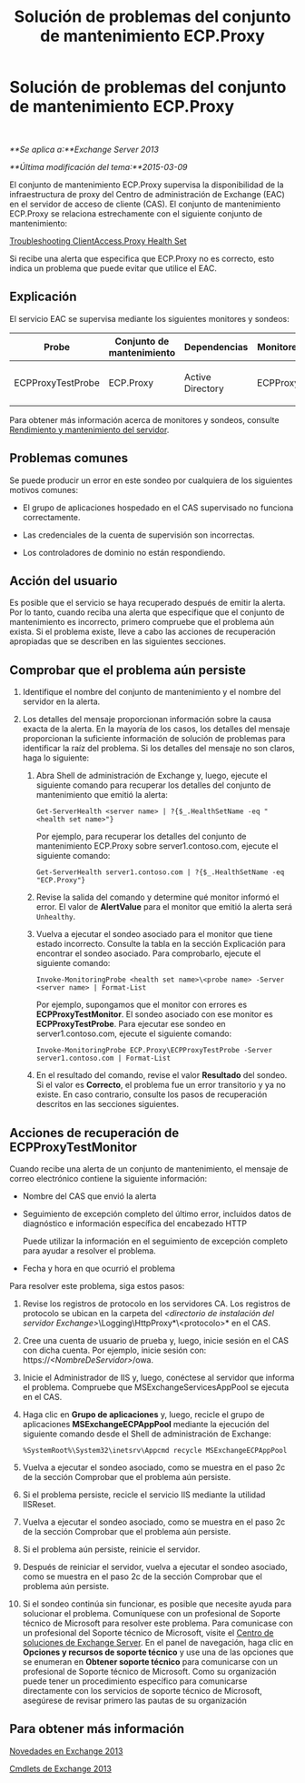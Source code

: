 ﻿---
title: Solución de problemas del conjunto de mantenimiento ECP.Proxy
TOCTitle: Solución de problemas del conjunto de mantenimiento ECP.Proxy
ms:assetid: f2289f81-56cb-40b5-9108-8782976cccc8
ms:mtpsurl: https://technet.microsoft.com/es-es/library/ms.exch.scom.ecp.proxy(v=EXCHG.150)
ms:contentKeyID: 53181927
ms.date: 10/08/2015
mtps_version: v=EXCHG.150
ms.translationtype: HT
---

# Solución de problemas del conjunto de mantenimiento ECP.Proxy

 

_**Se aplica a:**Exchange Server 2013_

_**Última modificación del tema:**2015-03-09_

El conjunto de mantenimiento ECP.Proxy supervisa la disponibilidad de la infraestructura de proxy del Centro de administración de Exchange (EAC) en el servidor de acceso de cliente (CAS). El conjunto de mantenimiento ECP.Proxy se relaciona estrechamente con el siguiente conjunto de mantenimiento:

[Troubleshooting ClientAccess.Proxy Health Set](troubleshooting-clientaccess-proxy-health-set.md)

Si recibe una alerta que especifica que ECP.Proxy no es correcto, esto indica un problema que puede evitar que utilice el EAC.

## Explicación

El servicio EAC se supervisa mediante los siguientes monitores y sondeos:


<table>
<colgroup>
<col style="width: 25%" />
<col style="width: 25%" />
<col style="width: 25%" />
<col style="width: 25%" />
</colgroup>
<thead>
<tr class="header">
<th>Probe</th>
<th>Conjunto de mantenimiento</th>
<th>Dependencias</th>
<th>Monitores asociados</th>
</tr>
</thead>
<tbody>
<tr class="odd">
<td><p>ECPProxyTestProbe</p></td>
<td><p>ECP.Proxy</p></td>
<td><p>Active Directory</p></td>
<td><p>ECPProxyTestMonitor</p></td>
</tr>
</tbody>
</table>


Para obtener más información acerca de monitores y sondeos, consulte [Rendimiento y mantenimiento del servidor](https://technet.microsoft.com/es-es/library/jj150551\(v=exchg.150\)).

## Problemas comunes

Se puede producir un error en este sondeo por cualquiera de los siguientes motivos comunes:

  - El grupo de aplicaciones hospedado en el CAS supervisado no funciona correctamente.

  - Las credenciales de la cuenta de supervisión son incorrectas.

  - Los controladores de dominio no están respondiendo.

## Acción del usuario

Es posible que el servicio se haya recuperado después de emitir la alerta. Por lo tanto, cuando reciba una alerta que especifique que el conjunto de mantenimiento es incorrecto, primero compruebe que el problema aún exista. Si el problema existe, lleve a cabo las acciones de recuperación apropiadas que se describen en las siguientes secciones.

## Comprobar que el problema aún persiste

1.  Identifique el nombre del conjunto de mantenimiento y el nombre del servidor en la alerta.

2.  Los detalles del mensaje proporcionan información sobre la causa exacta de la alerta. En la mayoría de los casos, los detalles del mensaje proporcionan la suficiente información de solución de problemas para identificar la raíz del problema. Si los detalles del mensaje no son claros, haga lo siguiente:
    
    1.  Abra Shell de administración de Exchange y, luego, ejecute el siguiente comando para recuperar los detalles del conjunto de mantenimiento que emitió la alerta:
        
            Get-ServerHealth <server name> | ?{$_.HealthSetName -eq "<health set name>"}
        
        Por ejemplo, para recuperar los detalles del conjunto de mantenimiento ECP.Proxy sobre server1.contoso.com, ejecute el siguiente comando:
        
            Get-ServerHealth server1.contoso.com | ?{$_.HealthSetName -eq "ECP.Proxy"}
    
    2.  Revise la salida del comando y determine qué monitor informó el error. El valor de **AlertValue** para el monitor que emitió la alerta será `Unhealthy`.
    
    3.  Vuelva a ejecutar el sondeo asociado para el monitor que tiene estado incorrecto. Consulte la tabla en la sección Explicación para encontrar el sondeo asociado. Para comprobarlo, ejecute el siguiente comando:
        
            Invoke-MonitoringProbe <health set name>\<probe name> -Server <server name> | Format-List
        
        Por ejemplo, supongamos que el monitor con errores es **ECPProxyTestMonitor**. El sondeo asociado con ese monitor es **ECPProxyTestProbe**. Para ejecutar ese sondeo en server1.contoso.com, ejecute el siguiente comando:
        
            Invoke-MonitoringProbe ECP.Proxy\ECPProxyTestProbe -Server server1.contoso.com | Format-List
    
    4.  En el resultado del comando, revise el valor **Resultado** del sondeo. Si el valor es **Correcto**, el problema fue un error transitorio y ya no existe. En caso contrario, consulte los pasos de recuperación descritos en las secciones siguientes.

## Acciones de recuperación de ECPProxyTestMonitor

Cuando recibe una alerta de un conjunto de mantenimiento, el mensaje de correo electrónico contiene la siguiente información:

  - Nombre del CAS que envió la alerta

  - Seguimiento de excepción completo del último error, incluidos datos de diagnóstico e información específica del encabezado HTTP
    
    Puede utilizar la información en el seguimiento de excepción completo para ayudar a resolver el problema.

  - Fecha y hora en que ocurrió el problema

Para resolver este problema, siga estos pasos:

1.  Revise los registros de protocolo en los servidores CA. Los registros de protocolo se ubican en la carpeta del *\<directorio de instalación del servidor Exchange\>*\\Logging\\HttpProxy*\\\<protocolo\>* en el CAS.

2.  Cree una cuenta de usuario de prueba y, luego, inicie sesión en el CAS con dicha cuenta. Por ejemplo, inicie sesión con: https://*\<NombreDeServidor\>*/owa.

3.  Inicie el Administrador de IIS y, luego, conéctese al servidor que informa el problema. Compruebe que MSExchangeServicesAppPool se ejecuta en el CAS.

4.  Haga clic en **Grupo de aplicaciones** y, luego, recicle el grupo de aplicaciones **MSExchangeECPAppPool** mediante la ejecución del siguiente comando desde el Shell de administración de Exchange:
    
        %SystemRoot%\System32\inetsrv\Appcmd recycle MSExchangeECPAppPool

5.  Vuelva a ejecutar el sondeo asociado, como se muestra en el paso 2c de la sección Comprobar que el problema aún persiste.

6.  Si el problema persiste, recicle el servicio IIS mediante la utilidad IISReset.

7.  Vuelva a ejecutar el sondeo asociado, como se muestra en el paso 2c de la sección Comprobar que el problema aún persiste.

8.  Si el problema aún persiste, reinicie el servidor.

9.  Después de reiniciar el servidor, vuelva a ejecutar el sondeo asociado, como se muestra en el paso 2c de la sección Comprobar que el problema aún persiste.

10. Si el sondeo continúa sin funcionar, es posible que necesite ayuda para solucionar el problema. Comuníquese con un profesional de Soporte técnico de Microsoft para resolver este problema. Para comunicase con un profesional del Soporte técnico de Microsoft, visite el [Centro de soluciones de Exchange Server](http://go.microsoft.com/fwlink/p/?linkid=180809). En el panel de navegación, haga clic en **Opciones y recursos de soporte técnico** y use una de las opciones que se enumeran en **Obtener soporte técnico** para comunicarse con un profesional de Soporte técnico de Microsoft. Como su organización puede tener un procedimiento específico para comunicarse directamente con los servicios de soporte técnico de Microsoft, asegúrese de revisar primero las pautas de su organización

## Para obtener más información

[Novedades en Exchange 2013](https://technet.microsoft.com/es-es/library/jj150540\(v=exchg.150\))

[Cmdlets de Exchange 2013](https://technet.microsoft.com/es-es/library/bb124413\(v=exchg.150\))

